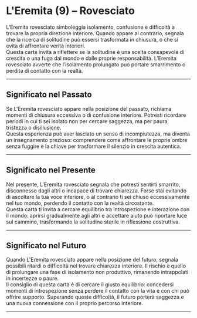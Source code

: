 # L'Eremita (9) – Rovesciato

L'Eremita rovesciato simboleggia isolamento, confusione e difficoltà a trovare la propria direzione interiore. Quando appare al contrario, segnala che la ricerca di solitudine può essersi trasformata in chiusura, o che si evita di affrontare verità interiori.  
Questa carta invita a riflettere se la solitudine è una scelta consapevole di crescita o una fuga dal mondo e dalle proprie responsabilità. L’Eremita rovesciato avverte che l’isolamento prolungato può portare smarrimento o perdita di contatto con la realtà.

---

## Significato nel Passato  
Se L'Eremita rovesciato appare nella posizione del passato, richiama momenti di chiusura eccessiva o di confusione interiore. Potresti ricordare periodi in cui ti sei isolato non per cercare saggezza, ma per paura, tristezza o disillusione.  
Questa esperienza può aver lasciato un senso di incompiutezza, ma diventa un insegnamento prezioso: comprendere come affrontare le proprie ombre senza fuggire è la chiave per trasformare il silenzio in crescita autentica.

---

## Significato nel Presente  
Nel presente, L'Eremita rovesciato segnala che potresti sentirti smarrito, disconnesso dagli altri o incapace di trovare chiarezza. Forse stai evitando di ascoltare la tua voce interiore, o al contrario ti sei chiuso eccessivamente nel tuo mondo, perdendo il contatto con la realtà circostante.  
Questa carta ti invita a cercare equilibrio tra introspezione e interazione con il mondo: aprirsi gradualmente agli altri e accettare aiuto può riportare luce sul cammino, trasformando la solitudine sterile in riflessione costruttiva.

---

## Significato nel Futuro  
Quando L'Eremita rovesciato appare nella posizione del futuro, segnala possibili ritardi o difficoltà nel trovare chiarezza interiore. Il rischio è quello di prolungare una fase di isolamento non produttivo, rimanendo intrappolati in incertezze o paure.  
Il consiglio di questa carta è di cercare il giusto equilibrio: concedersi momenti di introspezione senza perdere il contatto con la vita e con chi può offrire supporto. Superando queste difficoltà, il futuro porterà saggezza e una nuova connessione con il proprio percorso interiore.

---
